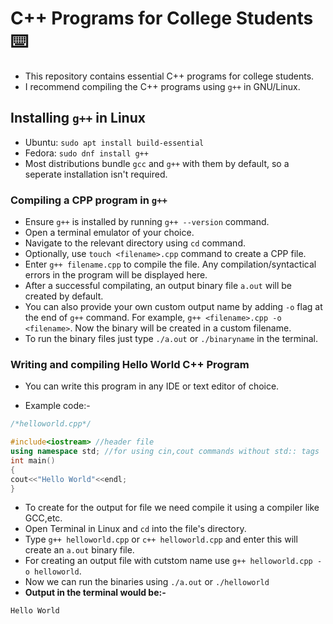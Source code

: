 # C++ Programs for College Students ⌨️

- This repository contains essential C++ programs for college students.
- I recommend compiling the C++ programs using `g++` in GNU/Linux.

## Installing `g++` in Linux

- Ubuntu: `sudo apt install build-essential`
- Fedora: `sudo dnf install g++`
- Most distributions bundle `gcc` and `g++` with them by default, so a seperate installation isn't required.

### Compiling a CPP program in `g++`

- Ensure `g++` is installed by running `g++ --version` command.
- Open a terminal emulator of your choice.
- Navigate to the relevant directory using `cd` command.
- Optionally, use `touch <filename>.cpp` command to create a CPP file.
- Enter `g++ filename.cpp` to compile the file. Any compilation/syntactical errors in the program will be displayed here.
- After a successful compilating, an output binary file `a.out` will be created by default.
- You can also provide your own custom output name by adding `-o` flag at the end of `g++` command. For example, `g++ <filename>.cpp -o <filename>`. Now the binary will be created in a custom filename.
- To run the binary files just type `./a.out` or `./binaryname` in the terminal.

### Writing and compiling Hello World C++ Program

- You can write this program in any IDE or text editor of choice.

- Example code:-

```cpp
/*helloworld.cpp*/

#include<iostream> //header file
using namespace std; //for using cin,cout commands without std:: tags
int main()
{
cout<<"Hello World"<<endl; 
}
```

- To create for the output for file we need compile it using a compiler like GCC,etc.
- Open Terminal in Linux and `cd` into the file's directory.
- Type `g++ helloworld.cpp` or `c++ helloworld.cpp` and enter this will create an `a.out` binary file.
- For creating an output file with cutstom name use `g++ helloworld.cpp -o helloworld`.
- Now we can run the binaries using `./a.out` or `./helloworld`
- **Output in the terminal would be:-**

```text
Hello World
```
